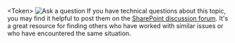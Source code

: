 \<Token\>    ![Ask a question](/office/media/icons/pngs/users-group-blue-32.png) 
If you have technical questions about this topic, you may find it helpful to post them on the [SharePoint discussion forum](https://social.technet.microsoft.com/Forums/sharepoint/home?forum=onlineservicessharepoint). It's a great resource for finding others who have worked with similar issues or who have encountered the same situation.
